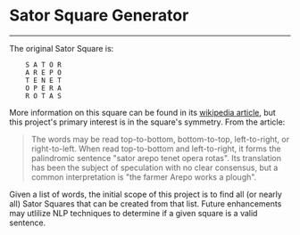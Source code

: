 Sator Square Generator
======================
***

The original Sator Square is:  
  
        S A T O R  
        A R E P O  
        T E N E T  
        O P E R A  
        R O T A S  
  
More information on this square can be found in its [wikipedia article](https://en.wikipedia.org/wiki/Sator_Square), but this project's primary interest is in the square's symmetry. From the article:
> The words may be read top-to-bottom, bottom-to-top, left-to-right, or right-to-left. When read top-to-bottom and left-to-right, it forms the palindromic sentence "sator arepo tenet opera rotas". Its translation has been the subject of speculation with no clear consensus, but a common interpretation is "the farmer Arepo works a plough".

Given a list of words, the initial scope of this project is to find all (or nearly all) Sator Squares that can be created from that list. Future enhancements may utlilize NLP techniques to determine if a given square is a valid sentence.